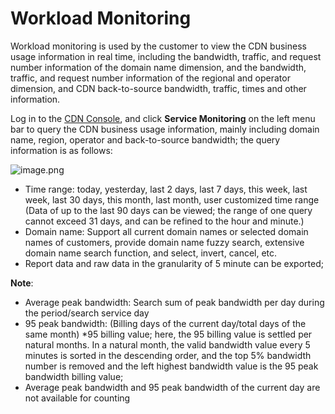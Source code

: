 # **Workload Monitoring** 

Workload monitoring is used by the customer to view the CDN business usage information in real time, including the bandwidth, traffic, and request number information of the domain name dimension, and the bandwidth, traffic, and request number information of the regional and operator dimension, and CDN back-to-source bandwidth, traffic, times and other information.

Log in to the [CDN Console](https://cdn-console.jdcloud.com/dbw), and click **Service Monitoring** on the left menu bar to query the CDN business usage information, mainly including domain name, region, operator and back-to-source bandwidth; the query information is as follows:

![image.png](https://img1.jcloudcs.com/cms/857879cb-7eeb-4c61-9553-b0c8171f8e4a20180119101208.png)

- Time range: today, yesterday, last 2 days, last 7 days, this week, last week, last 30 days, this month, last month, user customized time range (Data of up to the last 90 days can be viewed; the range of one query cannot exceed 31 days, and can be refined to the hour and minute.)
- Domain name: Support all current domain names or selected domain names of customers, provide domain name fuzzy search, extensive domain name search function, and select, invert, cancel, etc.
-  Report data and raw data in the granularity of 5 minute can be exported;

**Note**:
* Average peak bandwidth: Search sum of peak bandwidth per day during the period/search service day 
* 95 peak bandwidth: (Billing days of the current day/total days of the same month) *95 billing value; here, the 95 billing value is settled per natural months. In a natural month, the valid bandwidth value every 5 minutes is sorted in the descending order, and the top 5% bandwidth number is removed and the left highest bandwidth value is the 95 peak bandwidth billing value;
* Average peak bandwidth and 95 peak bandwidth of the current day are not available for counting 
